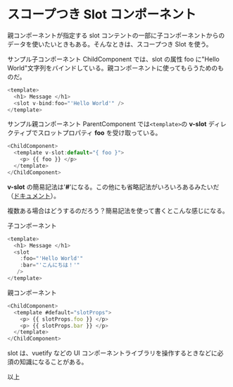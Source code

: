 # スコープつき Slot コンポーネント

親コンポーネントが指定する slot コンテントの一部に子コンポーネントからのデータを使いたいときもある。そんなときは、スコープつき Slot を使う。

サンプル子コンポーネント ChildComponent では、slot の属性 foo に"Hello World"文字列をバインドしている。親コンポーネントに使ってもらうためのものだ。

```js
<template>
  <h1> Message </h1>
  <slot v-bind:foo="'Hello World'" />
</template>
```

サンプル親コンポーネント ParentComponent では`<template>`の **v-slot** ディレクティブでスロットプロパティ **foo** を受け取っている。

```js
<ChildComponent>
  <template v-slot:default="{ foo }">
    <p> {{ foo }} </p>
  </template>
</ChildComponent>
```

**v-slot** の簡易記法は'**#**'になる。この他にも省略記法がいろいろあるみたいだ（[ドキュメント](https://v3.ja.vuejs.org/guide/component-slots.html)）。

複数ある場合はどうするのだろう？簡易記法を使って書くとこんな感じになる。

子コンポーネント

```js
<template>
  <h1> Message </h1>
  <slot
    :foo="'Hello World'"
    :bar="'こんにちは！'"
   />
</template>
```

親コンポーネント

```js
<ChildComponent>
  <template #default="slotProps">
    <p> {{ slotProps.foo }} </p>
    <p> {{ slotProps.bar }} </p>
  </template>
</ChildComponent>
```

slot は、vuetify などの UI コンポーネントライブラリを操作するときなどに必須の知識になることがある。

以上
